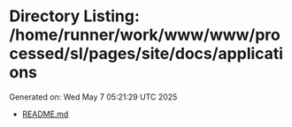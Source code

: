 # Directory Listing: /home/runner/work/www/www/processed/sl/pages/site/docs/applications
Generated on: Wed May  7 05:21:29 UTC 2025

- [README.md](README.md)
